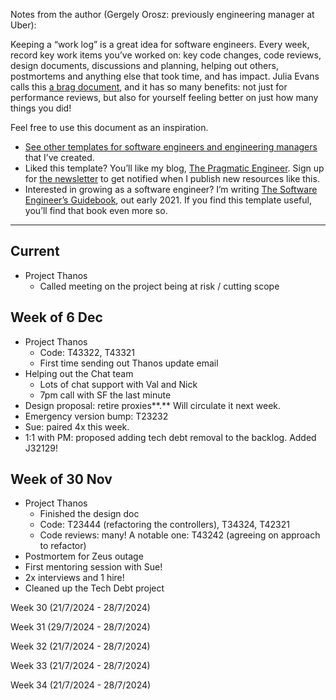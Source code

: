 Notes from the author (Gergely Orosz: previously engineering manager at Uber):

Keeping a “work log” is a great idea for software engineers. Every week, record key work items you’ve worked on: key code changes, code reviews, design documents, discussions and planning, helping out others, postmortems and anything else that took time, and has impact. Julia Evans calls this [a brag document](https://jvns.ca/blog/brag-documents/), and it has so many benefits: not just for performance reviews, but also for yourself feeling better on just how many things you did!

Feel free to use this document as an inspiration.

- [See other templates for software engineers and engineering managers](https://blog.pragmaticengineer.com/templates-as-inspiration-for-software-engineers/) that I’ve created.
- Liked this template? You’ll like my blog, [The Pragmatic Engineer](https://blog.pragmaticengineer.com/). Sign up for [the newsletter](https://blog.pragmaticengineer.com/newsletter/) to get notified when I publish new resources like this.
- Interested in growing as a software engineer? I’m writing [The Software Engineer’s Guidebook](https://www.engguidebook.com/), out early 2021. If you find this template useful, you’ll find that book even more so.

---

## Current

- Project Thanos
    - Called meeting on the project being at risk / cutting scope

## Week of 6 Dec

- Project Thanos
    - Code: T43322, T43321
    - First time sending out Thanos update email
- Helping out the Chat team
    - Lots of chat support with Val and Nick
    - 7pm call with SF the last minute
- Design proposal: retire proxies**.** Will circulate it next week.
- Emergency version bump: T23232
- Sue: paired 4x this week.
- 1:1 with PM: proposed adding tech debt removal to the backlog. Added J32129!

## Week of 30 Nov

- Project Thanos
    - Finished the design doc
    - Code: T23444 (refactoring the controllers), T34324, T42321
    - Code reviews: many! A notable one: T43242 (agreeing on approach to refactor)
- Postmortem for Zeus outage
- First mentoring session with Sue!
- 2x interviews and 1 hire!
- Cleaned up the Tech Debt project

  

Week 30 (21/7/2024 - 28/7/2024)

  

Week 31 (29/7/2024 - 28/7/2024)

  

Week 32 (21/7/2024 - 28/7/2024)

  

Week 33 (21/7/2024 - 28/7/2024)

  

Week 34 (21/7/2024 - 28/7/2024)